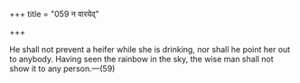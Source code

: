 +++
title = "059 न वारयेद्"

+++

He shall not prevent a heifer while she is drinking, nor shall he point her out to anybody. Having seen the rainbow in the sky, the wise man shall not show it to any person.—(59)